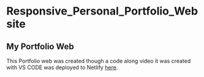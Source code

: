 # Responsive_Personal_Portfolio_Website
## My Portfolio Web
This Portfolio web was created though a code along video
it was created with VS CODE was deployed to Netlify [here](https://thandox-responsive-personal-portfolio.netlify.app).
